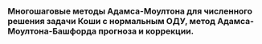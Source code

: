 ### Многошаговые методы Адамса-Моултона для численного решения задачи Коши с нормальным ОДУ, метод Адамса-Моултона-Башфорда прогноза и коррекции.

